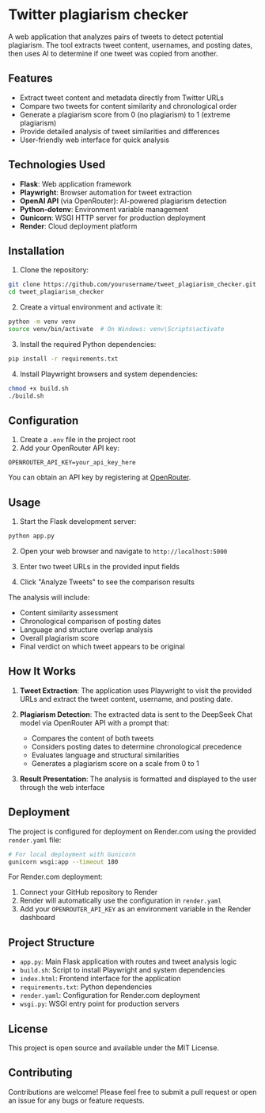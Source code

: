 # Twitter plagiarism checker

A web application that analyzes pairs of tweets to detect potential plagiarism. The tool extracts tweet content, usernames, and posting dates, then uses AI to determine if one tweet was copied from another.

## Features

- Extract tweet content and metadata directly from Twitter URLs
- Compare two tweets for content similarity and chronological order
- Generate a plagiarism score from 0 (no plagiarism) to 1 (extreme plagiarism)
- Provide detailed analysis of tweet similarities and differences
- User-friendly web interface for quick analysis

## Technologies Used

- **Flask**: Web application framework
- **Playwright**: Browser automation for tweet extraction
- **OpenAI API** (via OpenRouter): AI-powered plagiarism detection
- **Python-dotenv**: Environment variable management
- **Gunicorn**: WSGI HTTP server for production deployment
- **Render**: Cloud deployment platform

## Installation

1. Clone the repository:
```bash
git clone https://github.com/yourusername/tweet_plagiarism_checker.git
cd tweet_plagiarism_checker
```

2. Create a virtual environment and activate it:
```bash
python -m venv venv
source venv/bin/activate  # On Windows: venv\Scripts\activate
```

3. Install the required Python dependencies:
```bash
pip install -r requirements.txt
```

4. Install Playwright browsers and system dependencies:
```bash
chmod +x build.sh
./build.sh
```

## Configuration

1. Create a `.env` file in the project root
2. Add your OpenRouter API key:
```
OPENROUTER_API_KEY=your_api_key_here
```

You can obtain an API key by registering at [OpenRouter](https://openrouter.ai/).

## Usage

1. Start the Flask development server:
```bash
python app.py
```

2. Open your web browser and navigate to `http://localhost:5000`

3. Enter two tweet URLs in the provided input fields

4. Click "Analyze Tweets" to see the comparison results

The analysis will include:
- Content similarity assessment
- Chronological comparison of posting dates
- Language and structure overlap analysis
- Overall plagiarism score
- Final verdict on which tweet appears to be original

## How It Works

1. **Tweet Extraction**: The application uses Playwright to visit the provided URLs and extract the tweet content, username, and posting date.

2. **Plagiarism Detection**: The extracted data is sent to the DeepSeek Chat model via OpenRouter API with a prompt that:
   - Compares the content of both tweets
   - Considers posting dates to determine chronological precedence
   - Evaluates language and structural similarities
   - Generates a plagiarism score on a scale from 0 to 1

3. **Result Presentation**: The analysis is formatted and displayed to the user through the web interface

## Deployment

The project is configured for deployment on Render.com using the provided `render.yaml` file:

```bash
# For local deployment with Gunicorn
gunicorn wsgi:app --timeout 180
```

For Render.com deployment:
1. Connect your GitHub repository to Render
2. Render will automatically use the configuration in `render.yaml`
3. Add your `OPENROUTER_API_KEY` as an environment variable in the Render dashboard

## Project Structure

- `app.py`: Main Flask application with routes and tweet analysis logic
- `build.sh`: Script to install Playwright and system dependencies
- `index.html`: Frontend interface for the application
- `requirements.txt`: Python dependencies
- `render.yaml`: Configuration for Render.com deployment
- `wsgi.py`: WSGI entry point for production servers

## License

This project is open source and available under the MIT License.

## Contributing

Contributions are welcome! Please feel free to submit a pull request or open an issue for any bugs or feature requests.

